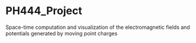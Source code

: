 # PH444_Project
 Space-time computation and visualization of the  electromagnetic fields and potentials generated by moving  point charges
